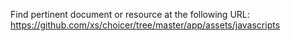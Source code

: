 Find pertinent document or resource at the following URL:
https://github.com/xs/choicer/tree/master/app/assets/javascripts
